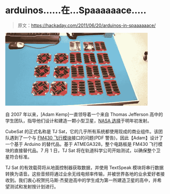 # arduinos……在…Spaaaaaace…..

> 原文：<https://hackaday.com/2011/06/20/arduinos-in-spaaaaaace/>

![](img/81a7efe87a76496921b1b96a272f8011.png "cubesat")

自 2007 年以来，[Adam Kemp]一直领导着一个来自 Thomas Jefferson 高中的学生团队，指导他们设计和建造一颗小型卫星，[NASA 选择](http://www.nasa.gov/home/hqnews/2011/feb/HQ_11-038_CubeSat.html)于明年初发射。

CubeSat 的正式名称是 TJ Sat，它的几乎所有系统都使用现成的商业组件。该团队遇到了一个与 [FM430 飞行模块](http://www.cubesatkit.com/docs/datasheet/DS_CSK_FM430_710-00252-C.pdf)接口的问题(PDF 警告)，因此【Adam】设计了一个基于 Arduino 的替代品。基于 ATMEGA328，整个电路板是 FM430 飞行模块的直接替代品。7 月 1 日，TJ Sat 将在轨道科学公司开始测试，以确保整个卫星符合标准。

TJ Sat 的有效载荷将从地面控制器获取数据，并使用 TextSpeak 模块将串行数据转换为语音。这些音频将通过业余无线电频率传输，并被世界各地的业余爱好者接收到。我们衷心祝贺托马斯·杰斐逊高中的学生成为第一所建造卫星的高中，并希望测试和发射按计划进行。